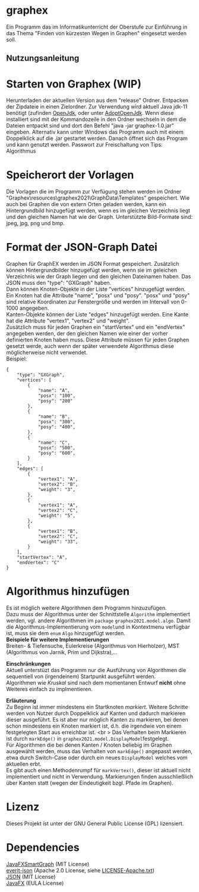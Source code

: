 # graphex
Ein Programm das im Informatikunterricht der Oberstufe zur Einführung in das Thema "Finden von kürzesten Wegen in Graphen" eingesetzt werden soll.

## Nutzungsanleitung

# Starten von Graphex (WIP)
Herunterladen der aktuellen Version aus dem "release" Ordner. Entpacken der Zipdateie in einen Zielordner. 
Zur Verwendung wird aktuell Java jdk-11 benötigt (zufinden [OpenJdk](https://jdk.java.net/java-se-ri/11), oder unter [AdoptOpenJdk](https://adoptopenjdk.net/).
Wenn diese installiert sind mit der Kommandozeile in den Ordner wechseln in dem die Dateien entpackt sind und dort den Befehl "java -jar graphex-1.0.jar" eingeben. Alternativ kann unter Windows das Programm auch mit einem Doppelklick auf die .jar gestartet werden.
Danach öffnet sich das Program und kann genutzt werden.
Passwort zur Freischaltung von Tips: Algorithmus

# Speicherort der Vorlagen
Die Vorlagen die im Programm zur Verfügung stehen werden im Ordner "Graphex\resources\graphex2021\GraphData\Templates" gespeichert. 
Wie auch bei Graphen die von extern Orten geladen werden, kann ein Hintergrundbild hinzugefügt werden, wenn es im gleichen Verzeichnis liegt und den gleichen Namen hat wie der Graph.
Unterstützte Bild-Formate sind: jpeg, jpg, png und bmp.

# Format der JSON-Graph Datei
Graphen für GraphEX werden im JSON Format gespeichert. Zusätzlich können Hintergrundbilder hinzugefügt werden, wenn sie im geleichen Verzeichnis wie der Graph liegen und den gleichen Dateinamen haben.
Das JSON muss den "type": "GXGraph" haben.  
Dann können Knoten-Objekte in der Liste "vertices" hinzugefügt werden. Ein Knoten hat die Attribute "name", "posx" und "posy". "posx" und "posy" sind relative Koordinaten zur Fenstergröße und werden im Intervall von 0-1000 angegeben.  
Kanten-Objekte können der Liste "edges" hinzugefügt werden. Eine Kante hat die Attribute "vertex1", "vertex2" und "weight".  
Zusätzlich muss für jeden Graphen ein "startVertex" und ein "endVertex" angegeben werden, der den gleichen Namen wie einer der vorher definierten Knoten haben muss. Diese Attribute müssen für jeden Graphen gesetzt werde, auch wenn der später verwendete Algorithmus diese möglicherweise nicht verwendet.  
Beispiel:
```
{  
    "type": "GXGraph",  
    "vertices": [  
        {  
            "name": "A",  
            "posx": "100",  
            "posy": "200"  
        },  
        {  
            "name": "B",  
            "posx": "300",  
            "posy": "400",  
        },  
        {  
            "name": "C",  
            "posx": "500",  
            "posy": "600",  
        }  
    ],  
    "edges": [  
        {  
            "vertex1": "A",  
            "vertex2": "B",  
            "weight": "3",    
        },  
        {  
            "vertex1": "A",  
            "vertex2": "C",  
            "weight": "5",  
        },  
        {  
            "vertex1": "B",  
            "vertex2": "C",  
            "weight": "33",  
        }  
    ],  
    "startVertex": "A",  
    "endVertex": "C"  
}

```

# Algorithmus hinzufügen
Es ist möglich weitere Algorithmen dem Programm hinzuzufügen. <br /> 
Dazu muss der Algorithmus unter der Schnittstelle `Algorithm` implementiert werden, vgl. andere Algorithmen im `package` `graphex2021.model.algo`.
Damit die Algorithmus-Implementierung vom `model`und in Kontextmenu verfügbar ist, muss sie dem `enum` `Algo` hinzugefügt werden. <br />
**Beispiele für weitere Implementierungen** <br />
Breiten- & Tiefensuche, Eulerkreise (Algorithmus von Hierholzer), MST (Algorithmus von Jarnik, Prim und Dijkstra),... <br />

**Einschränkungen** <br />
Aktuell unterstüzt das Programm nur die Ausführung von Algorithmen die sequentiell von (irgendeinem) Startpunkt ausgeführt werden.<br />
Algorithmen wie _Kruskal_ sind nach dem momentanen Entwurf **nicht** ohne Weiteres einfach zu implmentieren.

**Erläuterung** <br />
Zu Beginn ist immer mindestens ein Startknoten _markiert_.
Weitere Schritte werden von Nutzer durch Doppelklick auf Kanten und dadurch markieren dieser ausgeführt.
Es ist aber nur möglich Kanten zu markieren, bei denen schon mindestens ein Knoten markiert ist, d.h. die irgendwie von einem festgelegten Start aus erreichbar ist. <br \>
Das Verhalten beim Markieren ist durch `markEdge()` in `graphex2021.model.DisplayModel`festgelegt. <br />
Für Algorithmen die bei denen Kanten / Knoten beliebig im Graphen ausgewählt werden, muss das Verhalten von `markEdge()` angepasst werden, etwa durch Switch-Case oder durch ein neues `DisplayModel` welches vom aktuellen erbt. <br />
Es gibt auch einen Methodenrumpf für `markVertex()`, dieser ist aktuell nicht implementiert und nicht in Verwendung. Markierungen finden ausschließlich über Kanten statt (wegen der Eindeutigkeit bzgl. Pfade im Graphen).

# Lizenz
Dieses Projekt ist unter der GNU General Public License (GPL) lizensiert.

# Dependencies
[JavaFXSmartGraph](https://github.com/brunomnsilva/JavaFXSmartGraph) (MIT License) <br />
[everit-json](https://github.com/everit-org/json-schema) (Apache 2.0 License, siehe [LICENSE-Apache.txt](https://github.com/paul-rink/graphex/files/6083580/LICENSE-Apache.txt)) <br />
[JSON](https://www.json.org/json-en.html) (MIT License) <br />
[JavaFX](https://github.com/openjdk/jfx) (EULA License)
